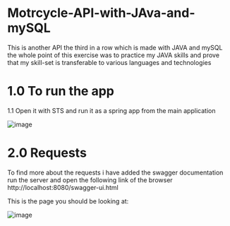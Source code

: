 # Motrcycle-API-with-JAva-and-mySQL

This is another API the third in a row which is made with JAVA and mySQL
the whole point of this exercise was to practice my JAVA skills and prove that my skill-set is transferable to various languages and technologies 

# 1.0 To run the app

1.1 Open it with STS and run it as a spring app from the main application 

![image](https://user-images.githubusercontent.com/43549151/128596076-3ed80ea4-4db2-41cb-9bfd-82f463ab660b.png)

# 2.0 Requests

To find more about the requests i have added the swagger documentation 
run the server and open the following link of the browser
http://localhost:8080/swagger-ui.html

This is the page you should be looking at:

![image](https://user-images.githubusercontent.com/43549151/128596132-86906973-1f2a-4674-b30a-1329b9d65fa2.png)

